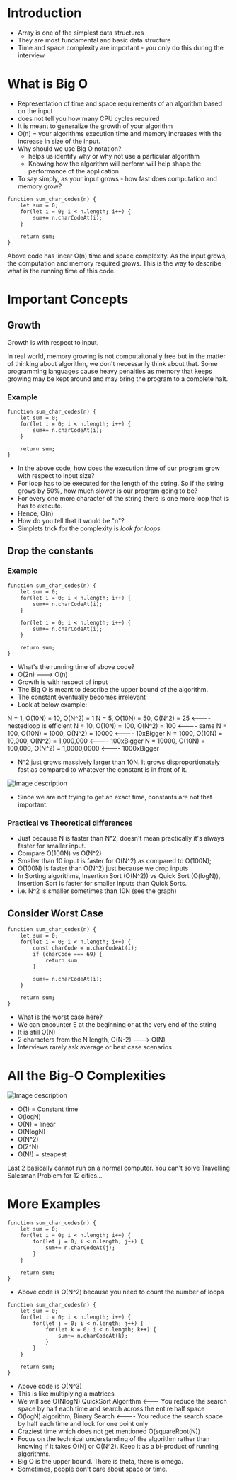 # Introduction

- Array is one of the simplest data structures
- They are most fundamental and basic data structure
- Time and space complexity are important - you only do this during the interview

# What is Big O

- Representation of time and space requirements of an algorithm based on the input
- does not tell you how many CPU cycles required
- It is meant to generalize the growth of your algorithm
- O(n) = your algorithms execution time and memory increases with the increase in size of the input.
- Why should we use Big O notation?
    * helps us identify why or why not use a particular algorithm
    * Knowing how the algorithm will perform will help shape the performance of the application
- To say simply, as your input grows - how fast does computation and memory grow?


```
function sum_char_codes(n) {
    let sum = 0;
    for(let i = 0; i < n.length; i++) {
        sum+= n.charCodeAt(i);
    }

    return sum;
}
```

Above code has linear O(n) time and space complexity. As the input grows, the computation and memory required grows. This is the way to describe what is the running time of this code.

# Important Concepts

## Growth
Growth is with respect to input.

In real world, memory growing is not computaitonally free but in the matter of thinking about algorithm, we don't necessarily think about that. Some programming languages cause heavy penalties as memory that keeps growing may be kept around and may bring the program to a complete halt.


### Example
```
function sum_char_codes(n) {
    let sum = 0;
    for(let i = 0; i < n.length; i++) {
        sum+= n.charCodeAt(i);
    }

    return sum;
}
```

- In the above code, how does the execution time of our program grow with respect to input size?
-  For loop has to be executed for the length of the string. So if the string grows by 50%, how much slower is our program going to be?
- For every one more character of the string there is one more loop that is has to execute.
- Hence, O(n)
- How do you tell that it would be "n"?
- Simplets trick for the complexity is *look for loops*

## Drop the constants

### Example
```
function sum_char_codes(n) {
    let sum = 0;
    for(let i = 0; i < n.length; i++) {
        sum+= n.charCodeAt(i);
    }

    for(let i = 0; i < n.length; i++) {
        sum+= n.charCodeAt(i);
    }

    return sum;
}
```
- What's the running time of above code?
- O(2n) ---> O(n)
- Growth is with respect of input
- The Big O is meant to describe the upper bound of the algorithm.
- The constant eventually becomes irrelevant
- Look at below example:

N = 1,      O(10N) = 10,        O(N^2) = 1
N = 5,      O(10N) = 50,        O(N^2) = 25             <---- nestedloop is efficient
N = 10,     O(10N) = 100,       O(N^2) = 100            <---- same
N = 100,    O(10N) = 1000,      O(N^2) = 10000          <---- 10xBigger
N = 1000,   O(10N) = 10,000,    O(N^2) = 1,000,000      <---- 100xBigger
N = 10000,  O(10N) = 100,000,   O(N^2) = 1,0000,0000    <---- 1000xBigger

- N^2 just grows massively larger than 10N. It grows disproportionately fast as compared to whatever the constant is in front of it.

![Image description](./images/img1.png)

- Since we are not trying to get an exact time, constants are not that important.

### Practical vs Theoretical differences
- Just because N is faster than N^2, doesn't mean practically it's always faster for smaller input.
- Compare O(100N) vs O(N^2)
- Smaller than 10 input is faster for O(N^2) as compared to O(100N);
- O(100N) is faster than O(N^2) just because we drop inputs
- In Sorting algorithms, Insertion Sort (O(N^2)) vs Quick Sort (O(logN)), Insertion Sort is faster for smaller inputs than Quick Sorts.
- i.e. N^2 is smaller sometimes than 10N (see the graph)

## Consider Worst Case
```
function sum_char_codes(n) {
    let sum = 0;
    for(let i = 0; i < n.length; i++) {
        const charCode = n.charCodeAt(i);
        if (charCode === 69) {
            return sum
        }

        sum+= n.charCodeAt(i);
    }

    return sum;
}
```
- What is the worst case here?
- We can encounter E at the beginning or at the very end of the string
- It is still O(N)
- 2 characters from the N length, O(N-2) ---> O(N)
- Interviews rarely ask average or best case scenarios

# All the Big-O Complexities
![Image description](./images/img2.png)

- O(1) = Constant time
- O(logN)
- O(N) = linear
- O(NlogN)
- O(N^2)
- O(2^N)
- O(N!) = steapest

Last 2 basically cannot run on a normal computer. You can't solve Travelling Salesman Problem for 12 cities...

# More Examples
```
function sum_char_codes(n) {
    let sum = 0;
    for(let i = 0; i < n.length; i++) {
        for(let j = 0; i < n.length; j++) {
            sum+= n.charCodeAt(j);
        }
    }

    return sum;
}
```
- Above code is O(N^2) because you need to count the number of loops
```
function sum_char_codes(n) {
    let sum = 0;
    for(let i = 0; i < n.length; i++) {
        for(let j = 0; i < n.length; j++) {
            for(let k = 0; i < n.length; k++) {
                sum+= n.charCodeAt(k);
            }
        }
    }

    return sum;
}
```
- Above code is O(N^3)
- This is like multiplying a matrices
- We will see O(NlogN) QuickSort Algorithm <--- You reduce the search space by half each time and search across the entire half space
- O(logN) algorithm, Binary Search <---- You reduce the search space by half each time and look for one point only
- Craziest time which does not get mentioned O(squareRoot(N))
- Focus on the technical understanding of the algorithm rather than knowing if it takes O(N) or O(N^2). Keep it as a bi-product of running algorithms.
- Big O is the upper bound. There is theta, there is omega. 
- Sometimes, people don't care about space or time. 
